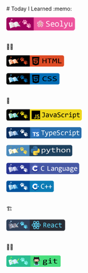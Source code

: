 <br />
# Today I Learned :memo:
<br />
<a href="https://github.com/seol-yu" target="_blank">
    <p align="left">
        <img src="https://github.com/seol-yu/TIL/blob/master/images/author-badge-light.png?raw=true" height=35 />
    </p>
</a>
<br />
📝🎨
<a href="https://github.com/seol-yu/TIL/tree/master/HTML_CSS" target="_blank">
    <p align="left">
        <img src="https://github.com/seol-yu/TIL/blob/master/images/html-badge-logo.png?raw=true" height=30 />
    </p>
</a>
<a href="https://github.com/seol-yu/TIL/tree/master/HTML_CSS" target="_blank">
    <p align="left">
        <img src="https://github.com/seol-yu/TIL/blob/master/images/css-badge-logo.png?raw=true" height=30 />
    </p>
</a>
<br />
🎤
<a href="https://github.com/seol-yu/TIL/tree/master/JavaScript" target="_blank">
    <p align="left">
        <img src="https://github.com/seol-yu/TIL/blob/master/images/javascript-badge-logo.png?raw=true" height=30 />
    </p>
</a>
<a href="https://github.com/seol-yu/TIL/tree/master/TypeScript" target="_blank">
    <p align="left">
        <img src="https://github.com/seol-yu/TIL/blob/master/images/typescript-badge-logo.png?raw=true" height=30 />
    </p>
</a>
<a href="https://github.com/seol-yu/TIL/tree/master/Python" target="_blank">
    <p align="left">
        <img src="https://github.com/seol-yu/TIL/blob/master/images/python-badge-logo.png?raw=true" height=30 />
    </p>
</a>
<a href="https://github.com/seol-yu/TIL/tree/master/C" target="_blank">
    <p align="left">
        <img src="https://github.com/seol-yu/TIL/blob/master/images/c-badge-logo.png?raw=true" height=30 />
    </p>
</a>
<a href="https://github.com/seol-yu/TIL/tree/master/C++" target="_blank">
    <p align="left">
        <img src="https://github.com/seol-yu/TIL/blob/master/images/cPlusPlus-badge-logo.png?raw=true" height=30 />
    </p>
</a>
<br />
🏗️
<a href="https://github.com/seol-yu/TIL/tree/master/React" target="_blank">
    <p align="left">
        <img src="https://github.com/seol-yu/TIL/blob/master/images/react-badge-logo.png?raw=true" height=30 />
    </p>
</a>
<br />
🐙😻
<a href="https://github.com/seol-yu/TIL/tree/master/Git" target="_blank">
    <p align="left">
        <img src="https://github.com/seol-yu/TIL/blob/master/images/git-badge-logo.png?raw=true" height=30 />
    </p>
</a>